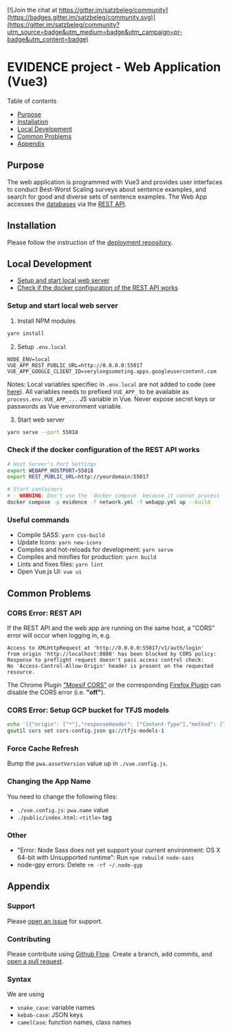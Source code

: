 [![Join the chat at https://gitter.im/satzbeleg/community](https://badges.gitter.im/satzbeleg/community.svg)](https://gitter.im/satzbeleg/community?utm_source=badge&utm_medium=badge&utm_campaign=pr-badge&utm_content=badge)

# EVIDENCE project - Web Application (Vue3)
Table of contents

- [Purpose](#purpose)
- [Installation](#installation)
- [Local Development](#local-development)
- [Common Problems](#common-problems)
- [Appendix](#appendix)


## Purpose
The web application is programmed with Vue3 and provides user interfaces to conduct Best-Worst Scaling surveys about sentence examples, and search for good and diverse sets of sentence examples.
The Web App accesses the [databases](https://github.com/satzbeleg/evidence-database) via the [REST API](https://github.com/satzbeleg/evidence-restapi).

## Installation
Please follow the instruction of the [deployment repository](https://github.com/satzbeleg/evidence-deploy).


## Local Development
- [Setup and start local web server](#setup-and-start-local-web-server)
- [Check if the docker configuration of the REST API works](#check-if-the-docker-configuration-of-the-rest-api-works)

### Setup and start local web server 
1) Install NPM modules

```sh
yarn install
```

2) Setup `.env.local`

```
NODE_ENV=local
VUE_APP_REST_PUBLIC_URL=http://0.0.0.0:55017
VUE_APP_GOOGLE_CLIENT_ID=verylongsometing.apps.googleusercontent.com
```

Notes: Local variables specifiec in `.env.local` are not added to code (see [here](https://cli.vuejs.org/guide/mode-and-env.html#local-only-variables)). All variables needs to prefixed `VUE_APP_` to be available as `process.env.VUE_APP_...` JS variable in Vue. Never expose secret keys or passwords as Vue environment variable.

3) Start web server

```sh
yarn serve --port 55018
```


### Check if the docker configuration of the REST API works

```sh
# Host Server's Port Settings
export WEBAPP_HOSTPORT=55018
export REST_PUBLIC_URL=http://yourdomain:55017

# Start containers
# - WARNING: Don't use the `docker compose` because it cannot process `ipv4_address`!
docker compose -p evidence -f network.yml -f webapp.yml up --build
```


### Useful commands
- Compile SASS: `yarn css-build`
- Update Icons: `yarn new-icons`
- Compiles and hot-reloads for development: `yarn serve`
- Compiles and minifies for production: `yarn build`
- Lints and fixes files: `yarn lint`
- Open Vue.js UI: `vue ui`



## Common Problems

### CORS Error: REST API
If the REST API and the web app are running on the same host, a "CORS" error will occur when logging in, e.g.

```
Access to XMLHttpRequest at 'http://0.0.0.0:55017/v1/auth/login' 
from origin 'http://localhost:8080' has been blocked by CORS policy: 
Response to preflight request doesn't pass access control check: 
No 'Access-Control-Allow-Origin' header is present on the requested resource.
```

The Chrome Plugin ["Moesif CORS"](https://chrome.google.com/webstore/detail/moesif-origin-cors-change/digfbfaphojjndkpccljibejjbppifbc) or the corresponding [Firefox Plugin](https://addons.mozilla.org/en-US/firefox/addon/moesif-origin-cors-changer1/) can disable the CORS error (i.e. **"off"**). 


### CORS Error: Setup GCP bucket for TFJS models
```sh
echo '[{"origin": ["*"],"responseHeader": ["Content-Type"],"method": ["GET", "HEAD"],"maxAgeSeconds": 3600}]' > cors-config.json
gsutil cors set cors-config.json gs://tfjs-models-1
```


### Force Cache Refresh
Bump the `pwa.assetVersion` value up in `./vue.config.js`.


### Changing the App Name
You need to change the following files:

- `./vue.config.js`: `pwa.name` value
- `./public/index.html`: `<title>` tag


### Other
- "Error: Node Sass does not yet support your current environment: OS X 64-bit with Unsupported runtime": Run `npm rebuild node-sass`
- node-gpy errors: Delete `rm -rf ~/.node-gyp`


## Appendix

### Support
Please [open an issue](https://github.com/satzbeleg/evidence-app/issues/new) for support.

### Contributing
Please contribute using [Github Flow](https://guides.github.com/introduction/flow/). Create a branch, add commits, and [open a pull request](https://github.com/satzbeleg/evidence-app/compare/).

### Syntax
We are using 
- `snake_case`: variable names 
- `kebab-case`: JSON keys
- `camelCase`: function names, class names
